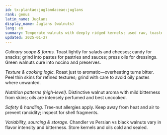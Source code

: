 ```yaml
---
id: tx:plantae:juglandaceae:juglans
rank: genus
latin_name: Juglans
display_name: Juglans (walnuts)
lang: en
summary: Temperate walnuts with deeply ridged kernels; used raw, toasted, candied, in sauces like pesto, and pressed into fragrant nut oils.
updated: 2025-01-27
---
```


_Culinary scope & forms._ Toast lightly for salads and cheeses; candy for snacks; grind into pastes for pastries and sauces; press oils for dressings. Green walnuts cure into nocino and preserves.

_Texture & cooking logic._ Roast just to aromatic—overheating turns bitter. Peel thin skins for refined textures; grind with care to avoid oily pastes where unwanted.

_Nutrition patterns (high-level)._ Distinctive walnut aroma with mild bitterness from skins; oils are intensely perfumed and best uncooked.

_Safety & handling._ Tree-nut allergies apply. Keep away from heat and air to prevent rancidity; inspect for shell fragments.

_Variability, sourcing & storage._ Chandler vs Persian vs black walnuts vary in flavor intensity and bitterness. Store kernels and oils cold and sealed.
